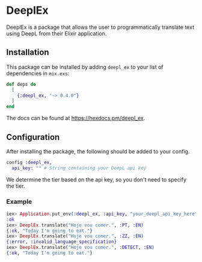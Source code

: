# DeeplEx

DeeplEx is a package that allows the user to programmatically translate text using DeepL from their Elixir application.

## Installation

This package can be installed
by adding `deepl_ex` to your list of dependencies in `mix.exs`:

```elixir
def deps do
  [
    {:deepl_ex, "~> 0.4.0"}
  ]
end
```

The docs can be found at <https://hexdocs.pm/deepl_ex>.

## Configuration

After installing the package, the following should be added to your config.

```elixir
config :deepl_ex,
  api_key: "" # String containing your DeepL api key
```

We determine the tier based on the api key, so you don't need to specify the tier.

### Example

```elixir
iex> Application.put_env(:deepl_ex, :api_key, "your_deepl_api_key_here")
:ok
iex> DeeplEx.translate("Hoje vou comer.", :PT, :EN)
{:ok, "Today I'm going to eat."}
iex> DeeplEx.translate("Hoje vou comer.", :ZZ, :EN)
{:error, :invalid_language_specification}
iex> DeeplEx.translate("Hoje vou comer.", :DETECT, :EN)
{:ok, "Today I'm going to eat."}
```
